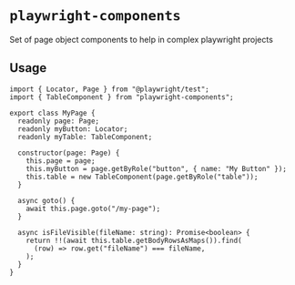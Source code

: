 # `playwright-components`

Set of page object components to help in complex playwright projects

## Usage

```
import { Locator, Page } from "@playwright/test";
import { TableComponent } from "playwright-components";

export class MyPage {
  readonly page: Page;
  readonly myButton: Locator;
  readonly myTable: TableComponent;

  constructor(page: Page) {
    this.page = page;
    this.myButton = page.getByRole("button", { name: "My Button" });
    this.table = new TableComponent(page.getByRole("table"));
  }

  async goto() {
    await this.page.goto("/my-page");
  }

  async isFileVisible(fileName: string): Promise<boolean> {
    return !!(await this.table.getBodyRowsAsMaps()).find(
      (row) => row.get("fileName") === fileName,
    );
  }
}
```
